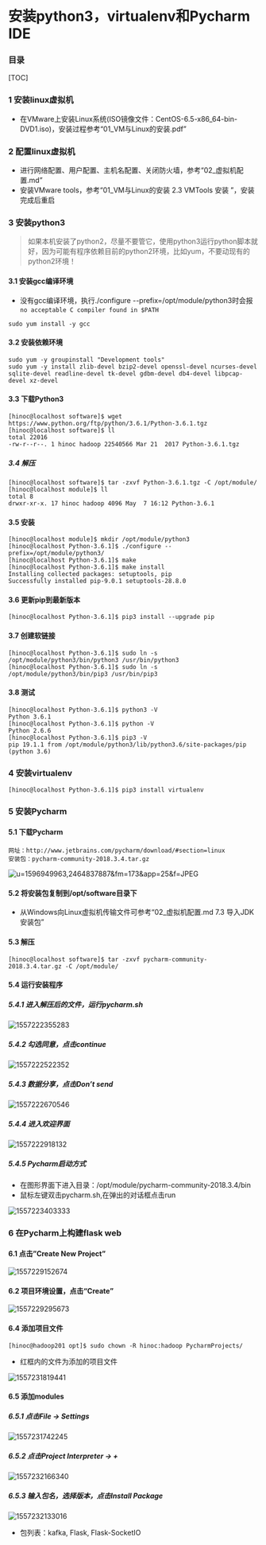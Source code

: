 # 安装python3，virtualenv和Pycharm IDE

### 目录



[TOC]

### 1 安装linux虚拟机

- 在VMware上安装Linux系统(ISO镜像文件：CentOS-6.5-x86_64-bin-DVD1.iso)，安装过程参考“01_VM与Linux的安装.pdf”

### 2 配置linux虚拟机

- 进行网络配置、用户配置、主机名配置、关闭防火墙，参考“02_虚拟机配置.md”
- 安装VMware tools，参考“01_VM与Linux的安装  2.3 VMTools 安装 ”，安装完成后重启

### 3 安装python3

> 如果本机安装了python2，尽量不要管它，使用python3运行python脚本就好，因为可能有程序依赖目前的python2环境，比如yum，不要动现有的python2环境！

#### 3.1 安装gcc编译环境

- 没有gcc编译环境，执行./configure --prefix=/opt/module/python3时会报`no acceptable C compiler found in $PATH`

```
sudo yum install -y gcc
```

#### 3.2 安装依赖环境

```
sudo yum -y groupinstall "Development tools"
sudo yum -y install zlib-devel bzip2-devel openssl-devel ncurses-devel sqlite-devel readline-devel tk-devel gdbm-devel db4-devel libpcap-devel xz-devel
```

#### 3.3 下载Python3

```
[hinoc@localhost software]$ wget https://www.python.org/ftp/python/3.6.1/Python-3.6.1.tgz
[hinoc@localhost software]$ ll
total 22016
-rw-r--r--. 1 hinoc hadoop 22540566 Mar 21  2017 Python-3.6.1.tgz
```

##### 3.4 解压

```
[hinoc@localhost software]$ tar -zxvf Python-3.6.1.tgz -C /opt/module/
[hinoc@localhost module]$ ll
total 8
drwxr-xr-x. 17 hinoc hadoop 4096 May  7 16:12 Python-3.6.1
```

#### 3.5 安装

```
[hinoc@localhost module]$ mkdir /opt/module/python3
[hinoc@localhost Python-3.6.1]$ ./configure --prefix=/opt/module/python3/
[hinoc@localhost Python-3.6.1]$ make
[hinoc@localhost Python-3.6.1]$ make install
Installing collected packages: setuptools, pip
Successfully installed pip-9.0.1 setuptools-28.8.0
```

#### 3.6 更新pip到最新版本

```
[hinoc@localhost Python-3.6.1]$ pip3 install --upgrade pip
```

#### 3.7 创建软链接

```
[hinoc@localhost Python-3.6.1]$ sudo ln -s /opt/module/python3/bin/python3 /usr/bin/python3
[hinoc@localhost Python-3.6.1]$ sudo ln -s /opt/module/python3/bin/pip3 /usr/bin/pip3 
```

#### 3.8 测试

```
[hinoc@localhost Python-3.6.1]$ python3 -V
Python 3.6.1
[hinoc@localhost Python-3.6.1]$ python -V
Python 2.6.6
[hinoc@localhost Python-3.6.1]$ pip3 -V
pip 19.1.1 from /opt/module/python3/lib/python3.6/site-packages/pip (python 3.6)
```

### 4 安装virtualenv

```
[hinoc@localhost Python-3.6.1]$ pip3 install virtualenv
```

### 5 安装Pycharm

#### 5.1 下载Pycharm

```
网址：http://www.jetbrains.com/pycharm/download/#section=linux
安装包：pycharm-community-2018.3.4.tar.gz
```

![u=1596949963,2464837887&fm=173&app=25&f=JPEG](assets/u=1596949963,2464837887&fm=173&app=25&f=JPEG.jpg)

#### 5.2 将安装包复制到/opt/software目录下

- 从Windows向Linux虚拟机传输文件可参考“02_虚拟机配置.md     7.3 导入JDK安装包”

#### 5.3 解压

```
[hinoc@localhost software]$ tar -zxvf pycharm-community-2018.3.4.tar.gz -C /opt/module/
```

#### 5.4 运行安装程序

##### 5.4.1 进入解压后的文件，运行pycharm.sh

![1557222355283](assets/1557222355283.png)

##### 5.4.2 勾选同意，点击continue

![1557222522352](assets/1557222522352.png)

##### 5.4.3 数据分享，点击Don’t send

![1557222670546](assets/1557222670546.png)

##### 5.4.4 进入欢迎界面

![1557222918132](assets/1557222918132.png)

##### 5.4.5 Pycharm启动方式

- 在图形界面下进入目录：/opt/module/pycharm-community-2018.3.4/bin
- 鼠标左键双击pycharm.sh,在弹出的对话框点击run

![1557223403333](assets/1557223403333.png)

### 6 在Pycharm上构建flask web

#### 6.1 点击”Create New Project”

![1557229152674](assets/1557229152674.png)

#### 6.2 项目环境设置，点击“Create”

![1557229295673](assets/1557229295673.png)

#### 6.4 添加项目文件

```
[hinoc@hadoop201 opt]$ sudo chown -R hinoc:hadoop PycharmProjects/
```

- 红框内的文件为添加的项目文件

![1557231819441](assets/1557231819441.png)

#### 6.5 添加modules

##### 6.5.1 点击File -> Settings

![1557231742245](assets/1557231742245.png)

##### 6.5.2 点击Project Interpreter -> +

![1557232166340](assets/1557232166340.png)

##### 6.5.3 输入包名，选择版本，点击Install Package

![1557232133016](assets/1557232133016.png)

- 包列表：kafka, Flask, Flask-SocketIO